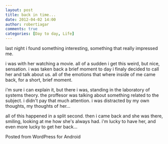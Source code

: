 ```yaml
---
layout: post
title: back in time...
date: 2012-04-02 14:00
author: robertiagar
comments: true
categories: [Day to day, Life]
---
```

last night i found something interesting, something that really impressed me.

i was with her watching a movie. all of a sudden i get this weird, but nice, sensation. i was taken back a brief moment to day i finaly decided to call her and talk about us. all of the emotions that where inside of me came back, for a short, brief moment. 

i'm sure i can explain it, but there i was, standing in the laboratory of systems theory. the proffesor was talking about something related to the subject. i didn't pay that much attention. i was distracted by my own thoughts, my thoughts of her...

all of this happened in a split second. then i came back and she was there, smiling, looking at me how she's always had. i'm lucky to have her, and even more lucky to get her back...



<span class="post_sig">Posted from WordPress for Android</span>
